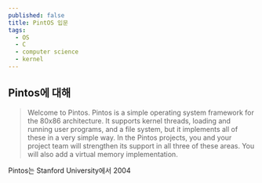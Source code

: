 ```yaml
---
published: false
title: PintOS 입문
tags:
  - OS
  - C
  - computer science
  - kernel
---
```

## Pintos에 대해

> Welcome to Pintos. Pintos is a simple operating system framework for the 80x86 architecture. It supports kernel threads, loading and running user programs, and a file system,
but it implements all of these in a very simple way. In the Pintos projects, you and your
project team will strengthen its support in all three of these areas. You will also add a
virtual memory implementation.

Pintos는 Stanford University에서 2004